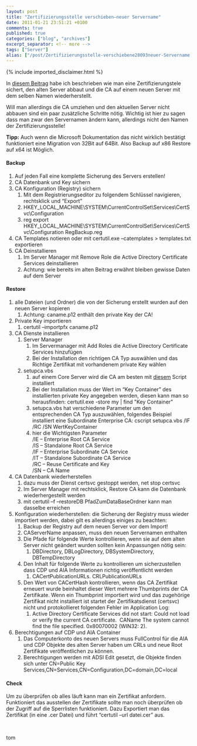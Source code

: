 ```yaml
---
layout: post
title: "Zertifizierungsstelle verschieben–neuer Servername"
date: 2011-01-21 23:51:21 +0100
comments: true
published: true
categories: ["blog", "archives"]
excerpt_separator: <!-- more -->
tags: ["Server"]
alias: ["/post/Zertifizierungsstelle-verschiebene28093neuer-Servername.aspx", "/post/zertifizierungsstelle-verschiebene28093neuer-servername.aspx"]
---
```

<!-- more -->
{% include imported_disclaimer.html %}
<p>In <a href="/post/Zertifizierungsstelle-verschieben-(BackupRestore).aspx">diesem Beitrag</a> habe ich beschrieben wie man eine Zertifizierungstele sichert, den alten Server abbaut und die CA auf einem neuen Server mit dem selben Namen wiederherstellt. </p>  <p>Will man allerdings die CA umziehen und den aktuellen Server nicht abbauen sind ein paar zusätzliche Schritte nötig. Wichtig ist hier zu sagen dass man zwar den Servernamen ändern kann, allerdings nicht den Namen der Zertifizierungsstelle!</p>  <p><strong>Tipp:</strong> Auch wenn die Microsoft Dokumentation das nicht wirklich bestätigt funktioniert eine Migration von 32Bit auf 64Bit. Also Backup auf x86 Restore auf x64 ist Möglich.</p>  <h4>Backup</h4>  <ol>   <li>Auf jeden Fall eine komplette Sicherung des Servers erstellen! </li>    <li>CA Datenbank und Key sichern </li>    <li>CA Konfiguration (Registry) sichern      <ol>       <li>Mit dem Registrierungseditor zu folgendem Schlüssel navigieren, rechtsklick und “Export” </li>        <li>HKEY_LOCAL_MACHINE\SYSTEM\CurrentControlSet\Services\CertSvc\Configuration </li>        <li>reg export HKEY_LOCAL_MACHINE\SYSTEM\CurrentControlSet\Services\CertSvc\Configuration RegBackup.reg </li>     </ol>   </li>    <li>CA Templates notieren oder mit certutil.exe –catemplates &gt; templates.txt exportieren </li>    <li>CA Deinstallieren      <ol>       <li>Im Server Manager mit Remove Role die Active Directory Certificate Services deinstallieren </li>        <li>Achtung: wie bereits im alten Beitrag erwähnt bleiben gewisse Daten auf dem Server </li>     </ol>   </li> </ol>  <h4>Restore</h4>  <ol>   <li>alle Dateien (und Ordner) die von der Sicherung erstellt wurden auf den neuen Server kopieren      <ol>       <li>Achtung: caname.p12 enthält den private Key der CA! </li>     </ol>   </li>    <li>Private Key importieren      <ol>       <li>certutil –importpfx caname.p12 </li>     </ol>   </li>    <li>CA Dienste installieren      <ol>       <li>Server Manager          <ol>           <li>Im Servermanager mit Add Roles die Active Directory Certificate Services hinzufügen </li>            <li>Bei der Installation den richtigen CA Typ auswählen und das Richtige Zertifikat mit vorhandenem private Key wählen </li>         </ol>       </li>        <li>setupca.vbs          <ol>           <li>auf einem Core Server wird die CA am besten mit <a href="http://technet.microsoft.com/en-us/library/ee918754(WS.10).aspx">diesem</a> Script installiert </li>            <li>Bei der Installation muss der Wert im “Key Container” des installierten private Key angegeben werden, diesen kann man so herausfinden: certutil.exe -store my | find &quot;Key Container&quot; </li>            <li>setupca.vbs hat verschiedene Parameter um den entsprechenden CA Typ auszuwählen, folgendes Beispiel installiert eine Subordinate Enterprise CA: cscript setupca.vbs /IF /RC /SN WertKeyContainer </li>            <li>hier die Wichtigsten Parameter              <br />/IE – Enterprise Root CA Service               <br />/IS – Standalone Root CA Service               <br />/IF – Enterprise Subordinate CA Service               <br />/IT – Standalone Subordinate CA Service               <br />/RC – Reuse Certificate and Key               <br />/SN – CA Name </li>         </ol>       </li>     </ol>   </li>    <li>CA Datenbank wiederherstellen      <ol>       <li>dazu muss der Dienst certsvc gestoppt werden, net stop certsvc </li>        <li>Im Server Manager mit rechtsklick, Restore CA kann die Datenbank wiederhergestellt werden </li>        <li>mit certutil –f –restoreDB PfadZumDataBaseOrdner kann man dasselbe erreichen </li>     </ol>   </li>    <li>Konfiguration wiederherstellen: die Sicherung der Registry muss wieder importiert werden, dabei gilt es allerdings einiges zu beachten:      <ol>       <li>Backup der Registry auf dem neuen Server vor dem Import! </li>        <li>CAServerName anpassen, muss den neuen Servernamen enthalten </li>        <li>Die Pfade für folgende Werte kontrollieren, wenn sie auf dem alten Server nicht geändert wurden sollten kein Anpassungen nötig sein:          <ol>           <li>DBDirectory, DBLogDirectory, DBSystemDirectory, DBTempDirectory </li>         </ol>       </li>        <li>Den Inhalt für folgende Werte zu kontrollieren um sicherzustellen dass CDP und AIA Informationen richtig veröffentlicht werden          <ol>           <li>CACertPublicationURLs. CRLPublicationURLs </li>         </ol>       </li>        <li>Den Wert von CACertHash kontrollieren, wenn das CA Zertifikat erneuert wurde beinhaltet dieser Wert mehrere Thumbprints der CA Zertifikate. Wenn ein Thumbprint importiert wird und das zugehörige Zertifikat nicht installiert ist startet der Zertifikatsdienst (certsvc) nicht und protokollieret folgenden Fehler im Application Log:          <ol>           <li>Active Directory Certificate Services did not start: Could not load or verify the current CA certificate.&#160; CAName The system cannot find the file specified. 0x80070002 (WIN32: 2). </li>         </ol>       </li>     </ol>   </li>    <li>Berechtigungen auf CDP und AIA Container      <ol>       <li>Das Computerkonto des neuen Servers muss FullControl für die AIA und CDP Objekte des alten Server haben um CRLs und neue Root Zertifikate veröffentlichen zu können. </li>        <li>Berechtigungen werden mit ADSI Edit gesetzt, die Objekte finden sich unter CN=Public Key Services,CN=Services,CN=Configuration,DC=domain,DC=local </li>     </ol>   </li> </ol>  <h4>Check</h4>  <p>Um zu überprüfen ob alles läuft kann man ein Zertifikat anfordern. Funktioniert das ausstellen der Zertifikate sollte man noch überprüfen ob der Zugriff auf die Sperrlisten funktioniert. Dazu Exportiert man das Zertifikat (in eine .cer Datei) und führt “certutil –url datei.cer” aus.</p>  <p>&#160;</p>  <p>tom</p>
